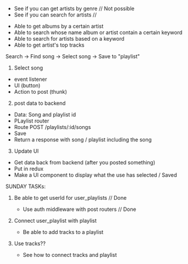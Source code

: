 - See if you can get artists by genre // Not possible
- See if you can search for artists //

* Able to get albums by a certain artist
* Able to search whose name album or artist contain a certain keyword
* Able to search for artists based on a keyword
* Able to get artist's top tracks

Search -> Find song -> Select song -> Save to "playlist"

1. Select song

- event listener
- UI (button)
- Action to post (thunk)

2. post data to backend

- Data: Song and playlist id
- PLaylist router
- Route POST /playlists/:id/songs
- Save
- Return a response with song / playlist including the song

3. Update UI

- Get data back from backend (after you posted something)
- Put in redux
- Make a UI component to display what the use has selected / Saved

SUNDAY TASKs:

1. Be able to get userId for user_playlists // Done

   - Use auth middleware with post routers // Done

2. Connect user_playlist with playlist

   - Be able to add tracks to a playlist

3. Use tracks??

   - See how to connect tracks and playlist
